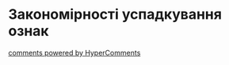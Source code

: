 <div id="hypercomments_widget" class="js-hypercomments-widget invisible"></div>

# Закономірності успадкування ознак



<div class="js-hypercomments-container">
<a href="http://hypercomments.com" class="hc-link" title="comments widget">comments powered by HyperComments</a>
</div>